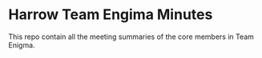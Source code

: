# Harrow Team Engima Minutes

This repo contain all the meeting summaries of the core members in Team Enigma.
